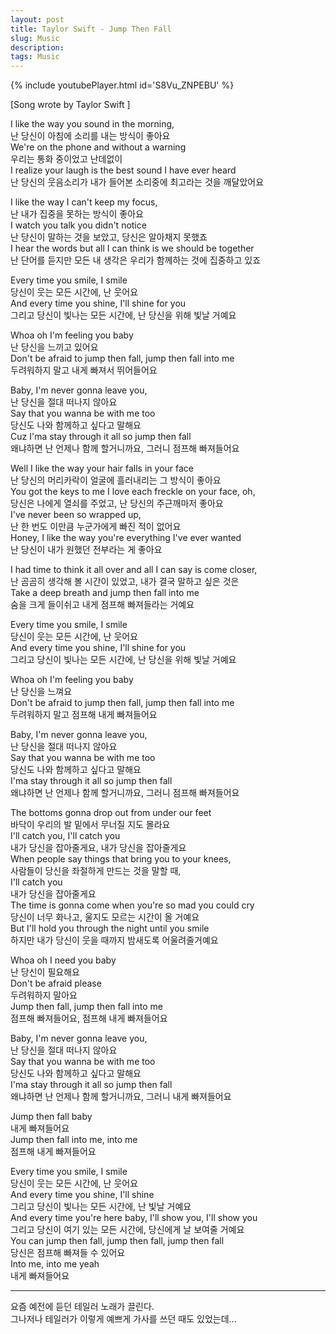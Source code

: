 ```yaml
---
layout: post
title: Taylor Swift - Jump Then Fall
slug: Music
description:
tags: Music
---
```

{% include youtubePlayer.html id='S8Vu_ZNPEBU' %}  

[Song wrote by Taylor Swift  ]

I like the way you sound in the morning,  
난 당신이 아침에 소리를 내는 방식이 좋아요  
We're on the phone and without a warning  
우리는 통화 중이었고 난데없이  
I realize your laugh is the best sound I have ever heard  
난 당신의 웃음소리가 내가 들어본 소리중에 최고라는 것을 깨달았어요

I like the way I can't keep my focus,  
난 내가 집중을 못하는 방식이 좋아요  
I watch you talk you didn't notice  
난 당신이 말하는 것을 보았고, 당신은 알아채지 못했죠  
I hear the words but all I can think is we should be together  
난 단어를 듣지만 모든 내 생각은 우리가 함께하는 것에 집중하고 있죠  

Every time you smile, I smile  
당신이 웃는 모든 시간에, 난 웃어요  
And every time you shine, I'll shine for you  
그리고 당신이 빛나는 모든 시간에, 난 당신을 위해 빛날 거예요  

Whoa oh I'm feeling you baby  
난 당신을 느끼고 있어요  
Don't be afraid to jump then fall, jump then fall into me  
두려워하지 말고 내게 빠져서 뛰어들어요  

Baby, I'm never gonna leave you,  
난 당신을 절대 떠나지 않아요  
Say that you wanna be with me too  
당신도 나와 함께하고 싶다고 말해요  
Cuz I'ma stay through it all so jump then fall  
왜냐하면 난 언제나 함께 할거니까요, 그러니 점프해 빠져들어요  

Well I like the way your hair falls in your face  
난 당신의 머리카락이 얼굴에 흘러내리는 그 방식이 좋아요  
You got the keys to me I love each freckle on your face, oh,  
당신은 나에게 열쇠를 주었고, 난 당신의 주근깨마저 좋아요  
I've never been so wrapped up,  
난 한 번도 이만큼 누군가에게 빠진 적이 없어요  
Honey, I like the way you're everything I've ever wanted  
난 당신이 내가 원했던 전부라는 게 좋아요  

I had time to think it all over and all I can say is come closer,  
난 곰곰히 생각해 볼 시간이 있었고, 내가 결국 말하고 싶은 것은  
Take a deep breath and jump then fall into me  
숨을 크게 들이쉬고 내게 점프해 빠져들라는 거예요  

Every time you smile, I smile  
당신이 웃는 모든 시간에, 난 웃어요  
And every time you shine, I'll shine for you  
그리고 당신이 빛나는 모든 시간에, 난 당신을 위해 빛날 거예요

Whoa oh I'm feeling you baby  
난 당신을 느껴요  
Don't be afraid to jump then fall, jump then fall into me  
두려워하지 말고 점프해 내게 빠져들어요  

Baby, I'm never gonna leave you,  
난 당신을 절대 떠나지 않아요  
Say that you wanna be with me too  
당신도 나와 함께하고 싶다고 말해요  
I'ma stay through it all so jump then fall  
왜냐하면 난 언제나 함께 할거니까요, 그러니 점프해 빠져들어요  

The bottoms gonna drop out from under our feet  
바닥이 우리의 발 밑에서 무너질 지도 몰라요  
I'll catch you, I'll catch you  
내가 당신을 잡아줄게요, 내가 당신을 잡아줄게요  
When people say things that bring you to your knees,  
사람들이 당신을 좌절하게 만드는 것을 말할 때,  
I'll catch you  
내가 당신을 잡아줄게요  
The time is gonna come when you're so mad you could cry  
당신이 너무 화나고, 울지도 모르는 시간이 올 거예요  
But I'll hold you through the night until you smile  
하지만 내가 당신이 웃을 때까지 밤새도록 어울려줄거예요  

Whoa oh I need you baby  
난 당신이 필요해요  
Don't be afraid please  
두려워하지 말아요  
Jump then fall, jump then fall into me  
점프해 빠져들어요, 점프해 내게 빠져들어요  

Baby, I'm never gonna leave you,  
난 당신을 절대 떠나지 않아요  
Say that you wanna be with me too  
당신도 나와 함께하고 싶다고 말해요  
I'ma stay through it all so jump then fall  
왜냐하면 난 언제나 함께 할거니까요, 그러니 내게 빠져들어요

Jump then fall baby  
내게 빠져들어요  
Jump then fall into me, into me  
점프해 내게 빠져들어요  

Every time you smile, I smile  
당신이 웃는 모든 시간에, 난 웃어요  
And every time you shine, I'll shine  
그리고 당신이 빛나는 모든 시간에, 난 빛날 거예요  
And every time you're here baby, I'll show you, I'll show you  
그리고 당신이 여기 있는 모든 시간에, 당신에게 날 보여줄 거예요  
You can jump then fall, jump then fall, jump then fall  
당신은 점프해 빠져들 수 있어요  
Into me, into me yeah  
내게 빠져들어요  

---

요즘 예전에 듣던 테일러 노래가 끌린다.  
그나저나 테일러가 이렇게 예쁘게 가사를 쓰던 때도 있었는데...
